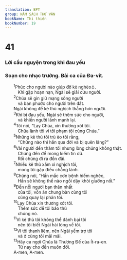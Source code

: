 ```yaml
---
translation: BPT
group: NĂM SÁCH THƠ VĂN
bookName: Thi thiên 
bookNumber: 19
---
```


<div class="title"><h1>41</h1><h3>Lời cầu nguyện trong khi đau yếu</h3><h3>Soạn cho nhạc trưởng. Bài ca của Đa-vít.</h3></div>
<span class="verse thi_41_1">  <sup>1</sup>Phúc cho người nào giúp đỡ kẻ nghèo<a data-toggle="tooltip" data-placement="bottom" title="Hay “Những ai dạy dỗ kẻ nghèo sẽ rất may mắn.”">⚓</a>.<br/>   Khi gặp hoạn nạn, Ngài sẽ giải cứu người.<br/></span>
<span class="verse thi_41_2">  <sup>2</sup>Chúa sẽ gìn giữ mạng sống người<br/>   và ban phước cho người trên đất.<br/>  Ngài không để kẻ thù nghịch thắng hơn người.<br/></span>
<span class="verse thi_41_3">  <sup>3</sup>Khi bị đau yếu, Ngài sẽ thêm sức cho người,<br/>   và khiến người lành mạnh lại.<br/></span>
<span class="verse thi_41_4">  <sup>4</sup>Tôi nói, “Lạy Chúa, xin thương xót tôi.<br/>   Chữa lành tôi vì tôi phạm tội cùng Chúa.”<br/></span>
<span class="verse thi_41_5">  <sup>5</sup>Những kẻ thù tôi trù ẻo tôi rằng,<br/>   “Chừng nào thì hắn qua đời và bị quên lãng?”<br/></span>
<span class="verse thi_41_6">  <sup>6</sup>Vài người đến thăm tôi nhưng lòng chúng không thật.<br/>   Chúng đến để mong kiếm tin dữ.<br/>   Rồi chúng đi ra đồn đãi.<br/></span>
<span class="verse thi_41_7">  <sup>7</sup>Nhiều kẻ thù xầm xì nghịch tôi,<br/>   mong tôi gặp điều chẳng lành.<br/></span>
<span class="verse thi_41_8">  <sup>8</sup>Chúng nói, “Hắn mắc cơn bệnh hiểm nghèo,<br/>   Hắn sẽ không thể nào ngồi dậy khỏi giường nổi.”<br/></span>
<span class="verse thi_41_9">  <sup>9</sup>Đến nỗi người bạn thân nhất<br/>   của tôi, vốn ăn chung bàn cùng tôi<br/>   cũng quay lại phản tôi.<br/></span>
<span class="verse thi_41_10">  <sup>10</sup>Lạy Chúa xin thương xót tôi.<br/>   Thêm sức để tôi báo thù<br/>   chúng nó.<br/></span>
<span class="verse thi_41_11">  <sup>11</sup>Vì kẻ thù tôi không thể đánh bại tôi<br/>   nên tôi biết Ngài hài lòng về tôi.<br/></span>
<span class="verse thi_41_12">  <sup>12</sup>Vì tôi thanh liêm, nên Ngài yểm trợ tôi<br/>   và ở cùng tôi mãi mãi.<br/></span>
<span class="verse thi_41_13">  <sup>13</sup>Hãy ca ngợi Chúa là Thượng Đế của Ít-ra-en.<br/>   Từ nay cho đến muôn đời.<br/>  A-men, A-men.<br/></span>
